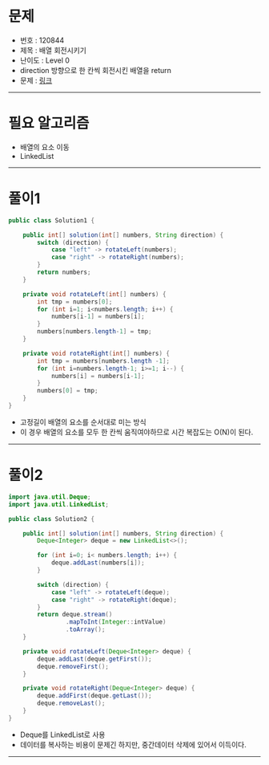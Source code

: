 # 문제
- 번호 : 120844
- 제목 : 배열 회전시키기
- 난이도 : Level 0
- direction 방향으로 한 칸씩 회전시킨 배열을 return
- 문제 : [링크](https://school.programmers.co.kr/learn/courses/30/lessons/120844)

---

# 필요 알고리즘
- 배열의 요소 이동
- LinkedList

---

# 풀이1
```java
public class Solution1 {

    public int[] solution(int[] numbers, String direction) {
        switch (direction) {
            case "left" -> rotateLeft(numbers);
            case "right" -> rotateRight(numbers);
        }
        return numbers;
    }

    private void rotateLeft(int[] numbers) {
        int tmp = numbers[0];
        for (int i=1; i<numbers.length; i++) {
            numbers[i-1] = numbers[i];
        }
        numbers[numbers.length-1] = tmp;
    }

    private void rotateRight(int[] numbers) {
        int tmp = numbers[numbers.length -1];
        for (int i=numbers.length-1; i>=1; i--) {
            numbers[i] = numbers[i-1];
        }
        numbers[0] = tmp;
    }
}
```
- 고정길이 배열의 요소를 순서대로 미는 방식
- 이 경우 배열의 요소를 모두 한 칸씩 움직여야하므로 시간 복잡도는 O(N)이 된다.

---

# 풀이2
```java
import java.util.Deque;
import java.util.LinkedList;

public class Solution2 {

    public int[] solution(int[] numbers, String direction) {
        Deque<Integer> deque = new LinkedList<>();

        for (int i=0; i< numbers.length; i++) {
            deque.addLast(numbers[i]);
        }

        switch (direction) {
            case "left" -> rotateLeft(deque);
            case "right" -> rotateRight(deque);
        }
        return deque.stream()
                .mapToInt(Integer::intValue)
                .toArray();
    }

    private void rotateLeft(Deque<Integer> deque) {
        deque.addLast(deque.getFirst());
        deque.removeFirst();
    }

    private void rotateRight(Deque<Integer> deque) {
        deque.addFirst(deque.getLast());
        deque.removeLast();
    }
}
```
- Deque를 LinkedList로 사용
- 데이터를 복사하는 비용이 문제긴 하지만, 중간데이터 삭제에 있어서 이득이다.

---
